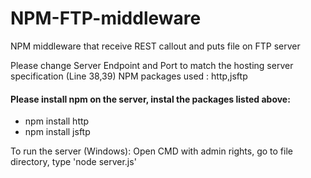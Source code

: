 # NPM-FTP-middleware
NPM middleware that receive REST callout and puts file on FTP server

Please change Server Endpoint and Port to match the hosting server specification (Line 38,39)
NPM packages used : http,jsftp

#### Please install npm on the server, instal the packages listed above:
* npm install http
* npm install jsftp

To run the server (Windows):
Open CMD with admin rights, go to file directory, type 'node server.js'
